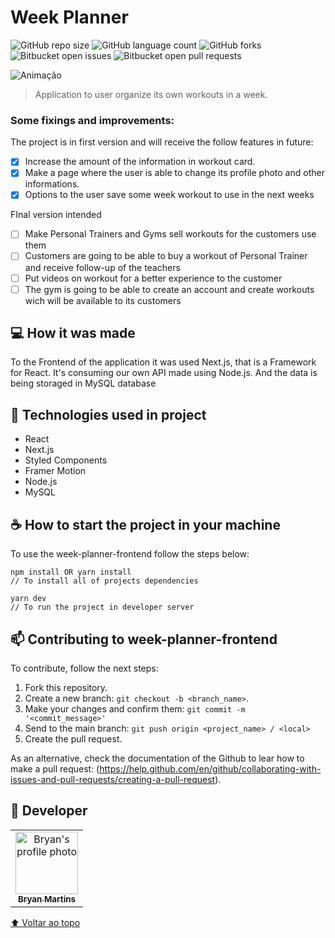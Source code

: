 # Week Planner

<!---Esses são exemplos. Veja https://shields.io para outras pessoas ou para personalizar este conjunto de escudos. Você pode querer incluir dependências, status do projeto e informações de licença aqui--->

![GitHub repo size](https://img.shields.io/github/repo-size/iuricode/README-template?style=for-the-badge)
![GitHub language count](https://img.shields.io/github/languages/count/iuricode/README-template?style=for-the-badge)
![GitHub forks](https://img.shields.io/github/forks/iuricode/README-template?style=for-the-badge)
![Bitbucket open issues](https://img.shields.io/bitbucket/issues/iuricode/README-template?style=for-the-badge)
![Bitbucket open pull requests](https://img.shields.io/bitbucket/pr-raw/iuricode/README-template?style=for-the-badge)

![Animação](https://user-images.githubusercontent.com/62571814/145648954-4525ffb3-7bd1-4f01-b627-fdbf96425ea9.gif)

> Application to user organize its own workouts in a week.

### Some fixings and improvements: 

The project is in first version and will receive the follow features in future:

- [x] Increase the amount of the information in workout card.
- [x] Make a page where the user is able to change its profile photo and other informations.
- [x] Options to the user save some week workout to use in the next weeks

FInal version intended
- [ ] Make Personal Trainers and Gyms sell workouts for the customers use them
- [ ] Customers are going to be able to buy a workout of Personal Trainer and receive follow-up of the teachers
- [ ] Put videos on workout for a better experience to the customer
- [ ] The gym is going to be able to create an account and create workouts wich will be available to its customers

## 💻 How it was made

To the Frontend of the application it was used Next.js, that is a Framework for React. It's consuming our own API made using Node.js. And the data is being storaged in MySQL database

## 🚀 Technologies used in project

- React
- Next.js
- Styled Components
- Framer Motion
- Node.js
- MySQL


## ☕ How to start the project in your machine

To use the week-planner-frontend follow the steps below:

```
npm install OR yarn install
// To install all of projects dependencies

yarn dev
// To run the project in developer server
```

## 📫 Contributing to week-planner-frontend

To contribute, follow the next steps:

1. Fork this repository.
2. Create a new branch: `git checkout -b <branch_name>`.
3. Make your changes and confirm them: `git commit -m '<commit_message>'`
4. Send to the main branch: `git push origin <project_name> / <local>`
5. Create the pull request.

As an alternative, check the documentation of the Github to lear how to make a pull request: (https://help.github.com/en/github/collaborating-with-issues-and-pull-requests/creating-a-pull-request).

## 🤝 Developer

<table>
  <tr>
    <td align="center">
      <a href="#">
        <img src="https://github.com/bryanmaraujo544.png" width="100px;" alt="Bryan's profile photo"/><br>
        <sub>
          <b>Bryan Martins</b>
        </sub>
      </a>
    </td>

</table>


[⬆ Voltar ao topo](#week-planner-frontend)<br>

